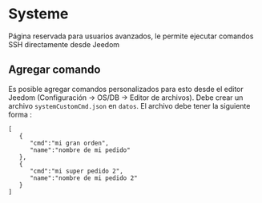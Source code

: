 # Systeme

Página reservada para usuarios avanzados, le permite ejecutar comandos SSH directamente desde Jeedom

## Agregar comando

Es posible agregar comandos personalizados para esto desde el editor Jeedom (Configuración -> OS/DB -> Editor de archivos). Debe crear un archivo `systemCustomCmd.json` en `datos`. El archivo debe tener la siguiente forma :

```
[
   {
      "cmd":"mi gran orden",
      "name":"nombre de mi pedido"
   },
   {
      "cmd":"mi super pedido 2",
      "name":"nombre de mi pedido 2"
   }
]
```
